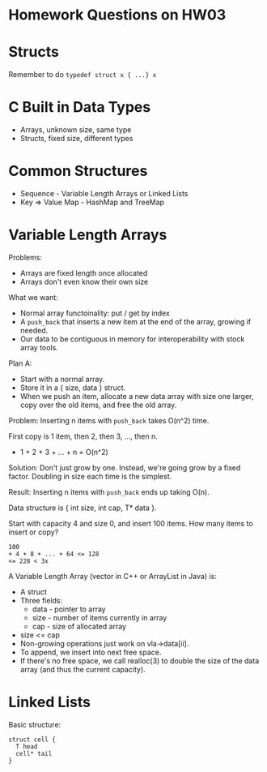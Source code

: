 
# Homework Questions on HW03


# Structs

Remember to do ```typedef struct x { ...} x```

# C Built in Data Types

 - Arrays, unknown size, same type
 - Structs, fixed size, different types

# Common Structures

 - Sequence - Variable Length Arrays or Linked Lists
 - Key => Value Map - HashMap and TreeMap

# Variable Length Arrays

Problems: 

 - Arrays are fixed length once allocated
 - Arrays don't even know their own size

What we want:

 - Normal array functoinality: put / get by index
 - A ```push_back``` that inserts a new item at the end
   of the array, growing if needed.
 - Our data to be contiguous in memory for 
   interoperability with stock array tools.

Plan A:

 - Start with a normal array.
 - Store it in a { size, data } struct.
 - When we push an item, allocate a new data array
   with size one larger, copy over the old items,
   and free the old array.

Problem: Inserting n items with ```push_back``` 
takes O(n^2) time.

First copy is 1 item, then 2, then 3, ..., then n.

 - 1 + 2 + 3 + ... + n = O(n^2)

Solution: Don't just grow by one. Instead, we're going
grow by a fixed factor. Doubling in size each time
is the simplest.

Result: Inserting n items with ```push_back``` ends
up taking O(n).

Data structure is { int size, int cap, T* data }.

Start with capacity 4 and size 0, and insert 100 
items. How many items to insert or copy?

```
100
+ 4 + 8 + ... + 64 <= 128
<= 228 < 3x
```

A Variable Length Array (vector in C++ or ArrayList 
in Java) is:

 - A struct
 - Three fields:
   - data - pointer to array
   - size - number of items currently in array
   - cap  - size of allocated array
 - size <= cap
 - Non-growing operations just work on vla->data[ii].
 - To append, we insert into next free space.
 - If there's no free space, we call realloc(3) to
   double the size of the data array (and thus the
   current capacity).

# Linked Lists

Basic structure:

```
struct cell {
  T head
  cell* tail
}
```



























